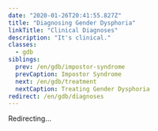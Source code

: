 ```yaml
---
date: "2020-01-26T20:41:55.827Z"
title: "Diagnosing Gender Dysphoria"
linkTitle: "Clinical Diagnoses"
description: "It's clinical."
classes:
  - gdb
siblings:
  prev: /en/gdb/impostor-syndrome
  prevCaption: Impostor Syndrome
  next: /en/gdb/treatment
  nextCaption: Treating Gender Dysphoria
redirect: /en/gdb/diagnoses
---
```


Redirecting...